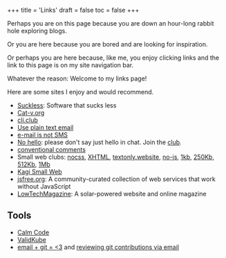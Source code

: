 +++
title = 'Links'
draft = false
toc = false
+++

Perhaps you are on this page because you are down an hour-long rabbit hole exploring blogs.

Or you are here because you are bored and are looking for inspiration.

Or perhaps you are here because, like me, you enjoy clicking links and the link to this page is on my site navigation bar.

Whatever the reason: Welcome to my links page!

Here are some sites I enjoy and would recommend.

- [Suckless](https://suckless.org/): Software that sucks less
- [Cat-v.org](http://cat-v.org/)
- [cli.club](https://cli.club/)
- [Use plain text email](https://useplaintext.email/)
- [e-mail is not SMS](https://email.is-not-s.ms/)
- [No hello](https://nohello.net/en/): please don't say just hello in chat. Join the [club](https://nohello.club/).
- [conventional comments](https://conventionalcomments.org/)
- Small web clubs: [nocss](https://nocss.club/), [XHTML](https://xhtml.club/), [textonly.website](https://textonly.website/), [no-js](https://no-js.club/), [1kb](https://1kb.club/), [250Kb](https://250kb.club/), [512Kb](https://512kb.club/), [1Mb](https://1mb.club/)
- [Kagi Small Web](https://kagi.com/smallweb/)
- [jsfree.org](https://jsfree.org/): A community-curated collection of web services that work without JavaScript
- [LowTechMagazine](https://solar.lowtechmagazine.com/): A solar-powered website and online magazine

## Tools

- [Calm Code](https://calmcode.io/)
- [ValidKube](https://validkube.com/)
- [email + git = <3](https://git-send-email.io/) and [reviewing git contributions via email](https://git-am.io/)
